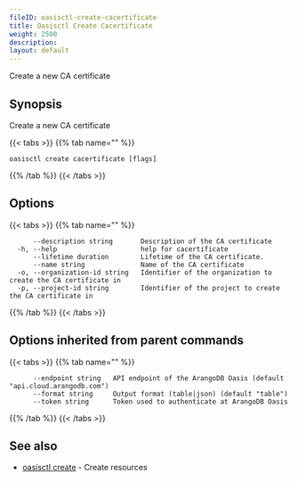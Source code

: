 ```yaml
---
fileID: oasisctl-create-cacertificate
title: Oasisctl Create Cacertificate
weight: 2500
description: 
layout: default
---
```

Create a new CA certificate

## Synopsis

Create a new CA certificate

{{< tabs >}}
{{% tab name="" %}}
```
oasisctl create cacertificate [flags]
```
{{% /tab %}}
{{< /tabs >}}

## Options

{{< tabs >}}
{{% tab name="" %}}
```
      --description string       Description of the CA certificate
  -h, --help                     help for cacertificate
      --lifetime duration        Lifetime of the CA certificate.
      --name string              Name of the CA certificate
  -o, --organization-id string   Identifier of the organization to create the CA certificate in
  -p, --project-id string        Identifier of the project to create the CA certificate in
```
{{% /tab %}}
{{< /tabs >}}

## Options inherited from parent commands

{{< tabs >}}
{{% tab name="" %}}
```
      --endpoint string   API endpoint of the ArangoDB Oasis (default "api.cloud.arangodb.com")
      --format string     Output format (table|json) (default "table")
      --token string      Token used to authenticate at ArangoDB Oasis
```
{{% /tab %}}
{{< /tabs >}}

## See also

* [oasisctl create]()	 - Create resources


